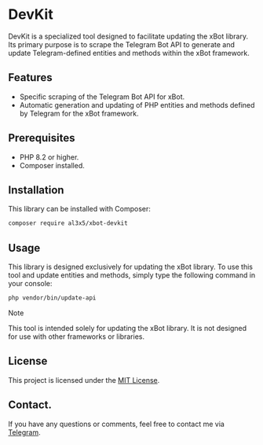 # DevKit
DevKit is a specialized tool designed to facilitate updating the xBot library. Its primary purpose is to scrape the Telegram Bot API to generate and update Telegram-defined entities and methods within the xBot framework.

## Features

- Specific scraping of the Telegram Bot API for xBot.
- Automatic generation and updating of PHP entities and methods defined by Telegram for the xBot framework.

## Prerequisites

- PHP 8.2 or higher.
- Composer installed.

## Installation

This library can be installed with Composer:

```bash
composer require al3x5/xbot-devkit
```

## Usage
This library is designed exclusively for updating the xBot library. To use this tool and update entities and methods, simply type the following command in your console:

```bash
php vendor/bin/update-api 
```

> [!NOTE]
> This tool is intended solely for updating the xBot library. It is not designed for use with other frameworks or libraries.

## License
This project is licensed under the [MIT License](https://github.com/al3x5dev/xbot-devkit/blob/main/LICENSE).

## Contact.
If you have any questions or comments, feel free to contact me via [Telegram](http://t.me/al3x5_dev).
